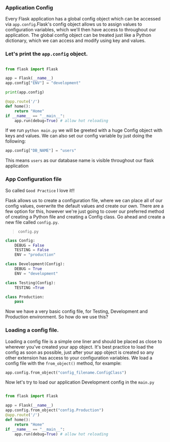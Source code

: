 ### Application Config

Every Flask application has a global config object which can be accessed via `app.config`.Flask's config object allows us to assign values to configuration variables, which we'll then have access to throughout our application. The global config object can be treated just like a Python dictionary, which we can access and modify using key and values.

### Let's print the `app.config` object.

```python

from flask import Flask

app = Flask(__name__)
app.config["ENV"] = "development"

print(app.config)

@app.route('/')
def home():
    return "Home"
if __name__ == "__main__":
    app.run(debug=True) # allow hot reloading

```

If we run `python main.py` we will be greeted with a huge Config object with keys and values. We can also set our config variable by just doing the following:

```python
app.config["DB_NAME"] = "users"
```

This means `users` as our database name is visible throughout our flask application

### App Configuration file

So called `Good Practice` I love it!!

Flask allows us to create a configuration file, where we can place all of our config values, overwrite the default values and create our own. There are a few option for this, however we're just going to cover our preferred method of creating a Python file and creating a Config class. Go ahead and create a new file called `config.py`.

> `config.py`

```py
class Config:
    DEBUG = False
    TESTING = False
    ENV = "production"

class Development(Config):
    DEBUG = True
    ENV = "development"

class Testing(Config):
    TESTING =True

class Production:
    pass
```

Now we have a very basic config file, for Testing, Development and Production environment. So how do we use this?

### Loading a config file.

Loading a config file is a simple one liner and should be placed as close to wherever you've created your app object. It's best practice to load the config as soon as possible, just after your app object is created so any other extension has access to your configuration variables.
We load a config file with the `from_object()` method, for example:

```py
app.config.from_object("config_filename.ConfigClass")
```

Now let's try to load our application Development config in the `main.py`

```python

from flask import Flask

app = Flask(__name__)
app.config.from_object("config.Production")
@app.route('/')
def home():
    return "Home"
if __name__ == "__main__":
    app.run(debug=True) # allow hot reloading
```
